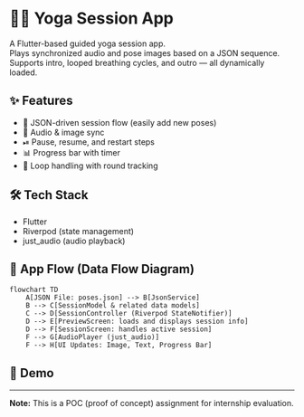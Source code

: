 # 🧘‍♂️ Yoga Session App

A Flutter-based guided yoga session app.  
Plays synchronized audio and pose images based on a JSON sequence.  
Supports intro, looped breathing cycles, and outro — all dynamically loaded.

## ✨ Features
- 📄 JSON-driven session flow (easily add new poses)
- 🎵 Audio & image sync
- ⏯ Pause, resume, and restart steps
- 📊 Progress bar with timer
- 🎯 Loop handling with round tracking

## 🛠 Tech Stack
- Flutter
- Riverpod (state management)
- just_audio (audio playback)

## 📂 App Flow (Data Flow Diagram)
```mermaid
flowchart TD
    A[JSON File: poses.json] --> B[JsonService]
    B --> C[SessionModel & related data models]
    C --> D[SessionController (Riverpod StateNotifier)]
    D --> E[PreviewScreen: loads and displays session info]
    D --> F[SessionScreen: handles active session]
    F --> G[AudioPlayer (just_audio)]
    F --> H[UI Updates: Image, Text, Progress Bar]
```

## 📸 Demo


---

**Note:** This is a POC (proof of concept) assignment for internship evaluation.
